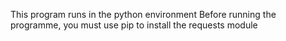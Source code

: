 This program runs in the python environment
Before running the programme, you must use pip to install the requests module
